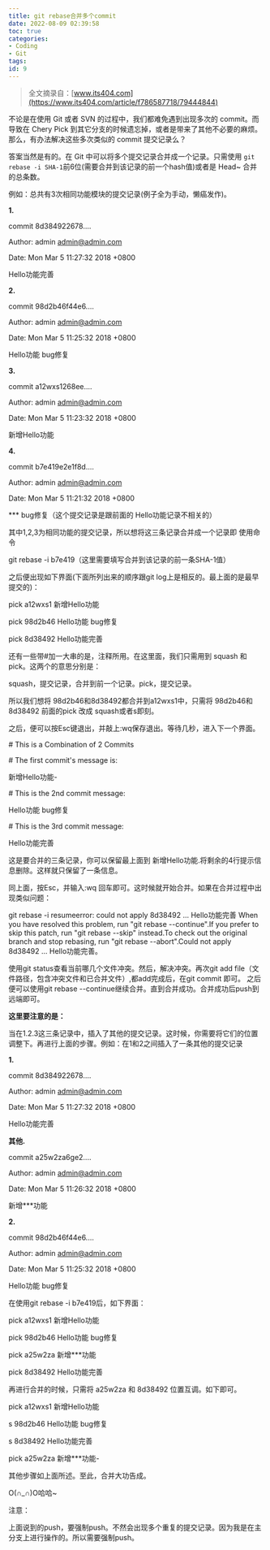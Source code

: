 ```yaml
---
title: git rebase合并多个commit
date: 2022-08-09 02:39:58
toc: true
categories:
- Coding
- Git
tags:
id: 9
---
```


> 全文摘录自：[www.its404.com](https://www.its404.com/article/f786587718/79444844)

不论是在使用 Git 或者 SVN 的过程中，我们都难免遇到出现多次的 commit。而导致在 Chery Pick 到其它分支的时候遗忘掉，或者是带来了其他不必要的麻烦。那么，有办法解决这些多次类似的 commit 提交记录么？

<!--more-->

答案当然是有的。在 Git 中可以将多个提交记录合并成一个记录。只需使用 `git rebase -i SHA-1`前6位(需要合并到该记录的前一个hash值)或者是 Head~ 合并的总条数。

例如：总共有3次相同功能模块的提交记录(例子全为手动，懒癌发作)。

**1.**

commit 8d384922678....

Author: admin <admin@admin.com>

Date: Mon Mar 5 11:27:32 2018 +0800

Hello功能完善

**2.**

commit 98d2b46f44e6....

Author: admin <admin@admin.com>

Date: Mon Mar 5 11:25:32 2018 +0800

Hello功能 bug修复

**3.**

commit a12wxs1268ee....

Author: admin <admin@admin.com>

Date: Mon Mar 5 11:23:32 2018 +0800

新增Hello功能

**4.**

commit b7e419e2e1f8d....

Author: admin <admin@admin.com>

Date: Mon Mar 5 11:21:32 2018 +0800

\*\*\* bug修复（这个提交记录是跟前面的 Hello功能记录不相关的）

其中1,2,3为相同功能的提交记录，所以想将这三条记录合并成一个记录即 使用命令

git rebase -i b7e419（这里需要填写合并到该记录的前一条SHA-1值）

之后便出现如下界面(下面所列出来的顺序跟git log上是相反的。最上面的是最早提交的)：

pick a12wxs1 新增Hello功能

pick 98d2b46 Hello功能 bug修复

pick 8d38492 Hello功能完善

还有一些带#加一大串的是，注释所用。在这里面，我们只需用到 squash 和 pick。这两个的意思分别是：

squash，提交记录，合并到前一个记录。pick，提交记录。

所以我们想将 98d2b46和8d38492都合并到a12wxs1中，只需将 98d2b46和8d38492 前面的pick 改成 squash或者s即刻。

之后，便可以按Esc键退出，并敲上:wq保存退出。等待几秒，进入下一个界面。

\# This is a Combination of 2 Commits

\# The first commit's message is:

新增Hello功能-

\# This is the 2nd commit message:

Hello功能 bug修复

\# This is the 3rd commit message:

Hello功能完善

这是要合并的三条记录，你可以保留最上面到 新增Hello功能.将剩余的4行提示信息删除。这样就只保留了一条信息。

同上面，按Esc，并输入:wq 回车即可。这时候就开始合并。如果在合并过程中出现类似问题：

git rebase -i resumeerror: could not apply 8d38492 ... Hello功能完善 When you have resolved this problem, run "git rebase --continue".If you prefer to skip this patch, run "git rebase --skip" instead.To check out the original branch and stop rebasing, run "git rebase --abort".Could not apply 8d38492 ... Hello功能完善。

使用git status查看当前哪几个文件冲突。然后，解决冲突。再次git add file（文件路径，包含冲突文件和已合并文件）,都add完成后，在git commit 即可。 之后便可以使用git rebase --continue继续合并。直到合并成功。合并成功后push到远端即可。

**这里要注意的是：**

当在1.2.3这三条记录中，插入了其他的提交记录。这时候，你需要将它们的位置调整下。再进行上面的步骤。例如：在1和2之间插入了一条其他的提交记录

**1.**

commit 8d384922678....

Author: admin <admin@admin.com>

Date: Mon Mar 5 11:27:32 2018 +0800

Hello功能完善

**其他.**

commit a25w2za6ge2....

Author: admin <admin@admin.com>

Date: Mon Mar 5 11:26:32 2018 +0800

新增\*\*\*功能

**2.**

commit 98d2b46f44e6....

Author: admin <admin@admin.com>

Date: Mon Mar 5 11:25:32 2018 +0800

Hello功能 bug修复

在使用git rebase -i b7e419后，如下界面：

pick a12wxs1 新增Hello功能

pick 98d2b46 Hello功能 bug修复

pick a25w2za 新增\*\*\*功能

pick 8d38492 Hello功能完善

再进行合并的时候，只需将 a25w2za 和 8d38492 位置互调。如下即可。

pick a12wxs1 新增Hello功能

s 98d2b46 Hello功能 bug修复

s 8d38492 Hello功能完善

pick a25w2za 新增\*\*\*功能-

其他步骤如上面所述。至此，合并大功告成。

O(∩\_∩)O哈哈~

注意：

上面说到的push，要强制push。不然会出现多个重复的提交记录。因为我是在主分支上进行操作的。所以需要强制push。